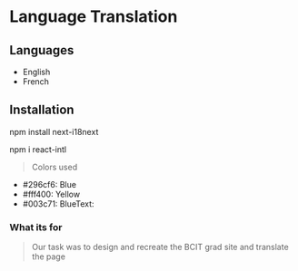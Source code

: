 # Language Translation 

## Languages 
- English 
- French 

## Installation 
npm install next-i18next


npm i react-intl


> Colors used 
- #296cf6: Blue 
- #fff400: Yellow
- #003c71: BlueText:


### What its for 
> Our task was to design and recreate the BCIT grad site and translate the page 
